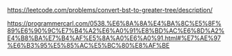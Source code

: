 https://leetcode.com/problems/convert-bst-to-greater-tree/description/


https://programmercarl.com/0538.%E6%8A%8A%E4%BA%8C%E5%8F%89%E6%90%9C%E7%B4%A2%E6%A0%91%E8%BD%AC%E6%8D%A2%E4%B8%BA%E7%B4%AF%E5%8A%A0%E6%A0%91.html#%E7%AE%97%E6%B3%95%E5%85%AC%E5%BC%80%E8%AF%BE

